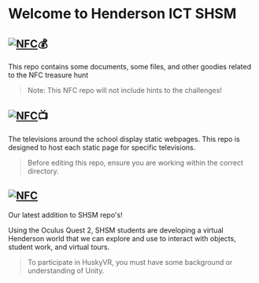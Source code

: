 # Welcome to Henderson ICT SHSM <a href="">

## <a href="https://github.com/mrrilett/ICT-SHSM/tree/main/HuskyNFC"><img alt="NFC" src="https://img.shields.io/badge/HUSKY-NFC-ffff00"></a>:moneybag:
This repo contains some documents, some files, and other goodies related to the NFC treasure hunt 

> Note: This NFC repo will not include hints to the challenges!

## <a href="https://github.com/mrrilett/ICT-SHSM/tree/main/HuskyTV"><img alt="NFC" src="https://img.shields.io/badge/HUSKY-TV-0000ff"></a>:tv: 
The televisions around the school display static webpages. This repo is designed to host each static page for specific televisions.
  
> Before editing this repo, ensure you are working within the correct directory.

## <a href="https://github.com/mrrilett/ICT-SHSM/tree/main/HuskyVR"><img alt="NFC" src="https://img.shields.io/badge/HUSKY-VR-7fffd4"></a>
Our latest addition to SHSM repo's!

Using the Oculus Quest 2, SHSM students are developing a virtual Henderson world that we can explore and use to interact with objects, student work, and virtual tours.

> To participate in HuskyVR, you must have some background or understanding of Unity.

